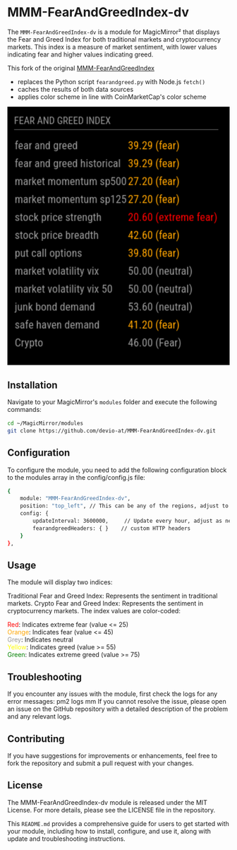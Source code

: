 # MMM-FearAndGreedIndex-dv

The `MMM-FearAndGreedIndex-dv` is a module for MagicMirror² that displays the Fear and Greed Index for both traditional markets and cryptocurrency markets. This index is a measure of market sentiment, with lower values indicating fear and higher values indicating greed.

This fork of the original [MMM-FearAndGreedIndex](https://github.com/Pip1405/MMM-FearAndGreedIndex)
- replaces the Python script `fearandgreed.py` with Node.js `fetch()`
- caches the results of both data sources
- applies color scheme in line with CoinMarketCap's color scheme

<img width="575" alt="Screenshot" src="./doc/Screenshot.png">


## Installation

Navigate to your MagicMirror's `modules` folder and execute the following commands:

```bash
cd ~/MagicMirror/modules
git clone https://github.com/devio-at/MMM-FearAndGreedIndex-dv.git
```

## Configuration
To configure the module, you need to add the following configuration block to the modules array in the config/config.js file:
```bash
{
    module: "MMM-FearAndGreedIndex-dv",
    position: "top_left", // This can be any of the regions, adjust to your liking.
    config: {
        updateInterval: 3600000,     // Update every hour, adjust as needed.
        fearandgreedHeaders: { }    // custom HTTP headers
    }
},
```


## Usage
The module will display two indices:

Traditional Fear and Greed Index: Represents the sentiment in traditional markets.
Crypto Fear and Greed Index: Represents the sentiment in cryptocurrency markets.
The index values are color-coded:

<span style="color:red">Red</span>: Indicates extreme fear (value <= 25)<br />
<span style="color:orange">Orange</span>: Indicates fear (value <= 45)<br />
<span style="color:#999">Grey</span>: Indicates neutral<br />
<span style="color:yellow">Yellow</span>: Indicates greed (value >= 55)<br />
<span style="color:green">Green</span>: Indicates extreme greed (value >= 75)<br />


## Troubleshooting
If you encounter any issues with the module, first check the logs for any error messages:
pm2 logs mm
If you cannot resolve the issue, please open an issue on the GitHub repository with a detailed description of the problem and any relevant logs.

## Contributing
If you have suggestions for improvements or enhancements, feel free to fork the repository and submit a pull request with your changes.

## License
The MMM-FearAndGreedIndex-dv module is released under the MIT License. For more details, please see the LICENSE file in the repository.

This `README.md` provides a comprehensive guide for users to get started with your module, including how to install, configure, and use it, along with update and troubleshooting instructions.







